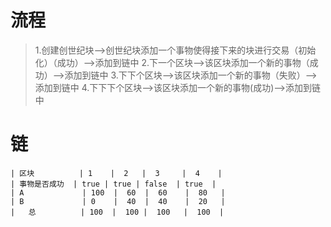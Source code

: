 # 流程
> 1.创建创世纪块-->创世纪块添加一个事物使得接下来的块进行交易（初始化）（成功）-->添加到链中
> 2.下一个区块-->该区块添加一个新的事物（成功）-->添加到链中
> 3.下下个区块-->该区块添加一个新的事物（失败）-->添加到链中
> 4.下下下个区块-->该区块添加一个新的事物(成功)-->添加到链中

# 链
    | 区块          | 1    |  2   |  3     |  4    |
    | 事物是否成功  | true | true | false  | true  |
    | A             | 100  |  60  |  60    |  80   |
    | B             | 0    |  40  |  40    |  20   |
    |   总          | 100  |  100 |  100   |  100  |
